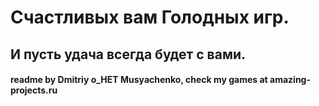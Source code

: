 # Счастливых вам Голодных игр.
## И пусть удача всегда будет с вами.

#### readme by Dmitriy o_HET Musyachenko, check my games at amazing-projects.ru  
 
